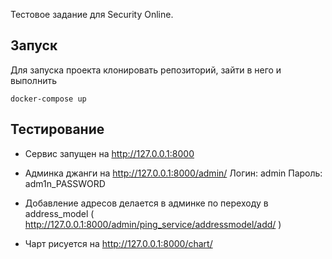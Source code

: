 Тестовое задание для Security Online.

## Запуск

Для запуска проекта клонировать репозиторий, зайти в него и выполнить

```
docker-compose up
```

## Тестирование

- Сервис запущен на http://127.0.0.1:8000
- Админка джанги на http://127.0.0.1:8000/admin/
Логин: admin
Пароль: adm1n_PASSWORD

- Добавление адресов делается в админке по переходу в address_model (
    http://127.0.0.1:8000/admin/ping_service/addressmodel/add/
)

- Чарт рисуется на http://127.0.0.1:8000/chart/
